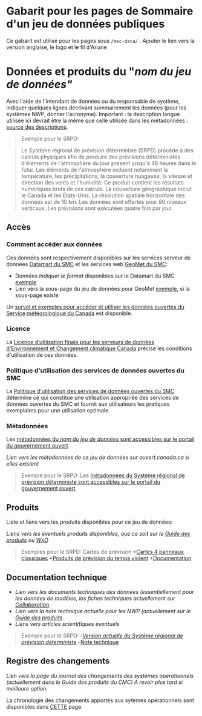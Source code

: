 # Gabarit pour les pages de Sommaire d'un jeu de données publiques

Ce gabarit est utilisé pour les pages sous `/msc-data/` . 
Ajouter le lien vers la version anglaise, le logo et le fil d'Ariane


# Données et produits du "*nom du jeu de données"*

Avec l'aide de l'intendant de données ou du responsable de système, indiquer quelques lignes décrivant sommairement les données (pour les systèmes NWP, donner l'acronyme). Important : la description longue utilisée ici devrait être la même que celle utilisée dans les métadonnées : [source des descriptions](https://gccode.ssc-spc.gc.ca/ec-msc/discovery-metadata/tree/master/mcf). 

> Exemple pour le SRPD:

> Le Système régional de prévision déterministe (SRPD) procède à des calculs physiques afin de produire des prévisions déterministes d'éléments de l'atmosphère du jour présent jusqu'à 48 heures dans le futur. Les éléments de l'atmosphère incluent notamment la température, les précipitations, la couverture nuageuse, la vitesse et direction des vents et l'humidité. Ce produit contient les résultats numériques bruts de ces calculs. La couverture géographique inclut le Canada et les États-Unis. La résolution spatiale horizontale des données est de 10 km. Les données sont offertes pour 80 niveaux verticaux. Les prévisions sont exécutées quatre fois par jour.

## Accès

### Comment accéder aux données

Ces données sont respectivement disponibles sur les services serveur de données [Datamart du SMC](../msc-datamart/readme_fr.md) et les services web [GeoMet du SMC](../msc-geomet/readme_fr.md): 

* Données *indiquer le format* disponibles sur le Datamart du SMC [exemple](../msc-data/nwp_rdps/readme_rdps-datamart_fr.md) 
* Lien vers la sous-page du jeu de données pour GeoMet [exemple](../msc-geomet/giops_fr.md), si la sous-page existe

Un [survol et exemples pour accéder et utiliser les données ouvertes du Service météorologique du Canada](../canada.ca_upcoming/usage-overview/readme_fr.md) est disponible.

### Licence

La [Licence d’utilisation finale pour les serveurs de données d’Environnement et Changement climatique Canada](../../licence/readme_fr.md) précise les conditions d'utilisation de ces données.

### Politique d'utilisation des services de données ouvertes du SMC

La [Politique d'utilisation des services de données ouvertes du SMC](https://eccc-msc.github.io/open-data/usage-policy/readme_fr/) détermine ce qui constitue une utilisation appropriée des services de données ouvertes du SMC et fournit aux utilisateurs les pratiques exemplaires pour une utilisation optimale.

### Métadonnées

Les [métadonnées du *nom du jeu de données* sont accessibles sur le portail du gouvernement ouvert](https://ouvert.canada.ca/data/fr/dataset)

*Lien vers les métadonnées de ce jeu de données sur ouvert.canada.ca si elles existent*

> Exemple pour le SRPD: Les [métadonnées du Système régional de prévision déterministe sont accessibles sur le portail du gouvernement ouvert](https://ouvert.canada.ca/data/fr/dataset/a9f2828c-0d78-5eb6-a4c7-1fc1219f1e3d)

## Produits

Liste et liens vers les produits disponibles pour ce jeu de données:

*Liens vers les éventuels produits disponibles, que ce soit sur le [Guide des produits](https://collaboration.cmc.ec.gc.ca/cmc/CMOI/product_guide/table_of_contents_f.html)  ou [WxO](https://meteo.gc.ca/mainmenu/modelling_menu_f.html)*

>Exemples pour le SRPD:
>Cartes de prévision
>*[Cartes 4 panneaux classiques](https://meteo.gc.ca/model_forecast/index_f.html)
>*[Produits de prévision du temps violent](https://meteo.gc.ca/model_forecast/severe_weather_f.html)
>*[Documentation](https://collaboration.cmc.ec.gc.ca/cmc/CMOI/product_guide/submenus/rdps_f.html)

## Documentation technique

- *Lien vers les documents techniques des données (essentiellement pour les données de modèles, les fiches techniques actuellement sur [Collaboration](https://collaboration.cmc.ec.gc.ca/cmc/cmoi/product_guide/docs/tech_specifications/)*
- *Lien vers la note technique actuelle pour les NWP (actuellement sur le [Guide des produits](https://collaboration.cmc.ec.gc.ca/cmc/cmoi/product_guide/docs/changes_f.html)*
- *Liens vers articles scientifiques éventuels*

>Exemple pour le SRPD:
>-*[Version actuelle du Système régional de prévision déterministe](https://collaboration.cmc.ec.gc.ca/cmc/cmoi/product_guide/docs/tech_specifications/tech_specifications_RDPS_f.pdf)
>-*[Note technique](https://collaboration.cmc.ec.gc.ca/cmc/cmoi/product_guide/docs/lib/technote_rdps-500_20160907_f.pdf)

## Registre des changements

*Lien vers la page du journal des changements des systèmes opérationnels (actuellement dans le Guide des produits du CMC) A revoir plus tard si meilleure option.*

La chronologie des changements apportés aux sytèmes opérationnels sont disponibles dans [CETTE](https://collaboration.cmc.ec.gc.ca/cmc/cmoi/product_guide/docs/changes_f.html) page.

